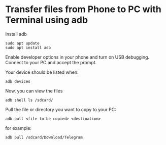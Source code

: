 # Transfer files from Phone to PC with Terminal using adb

Install adb
```
sudo apt update
sudo apt install adb
```
Enable developer options in your phone and turn on USB debugging. Connect to your PC and accept the prompt. 

Your device should be listed when:
```
adb devices
```
Now, you can view the files 
```
adb shell ls /sdcard/
```
Pull the file or directory you want to copy to your PC: 

```
adb pull <file to be copied> <destination>
```
for example:
```
adb pull /sdcard/Download/Telegram
```
